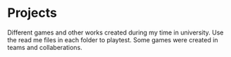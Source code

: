 # Projects
Different games and other works created during my time in university.
Use the read me files in each folder to playtest.
Some games were created in teams and collaberations.
